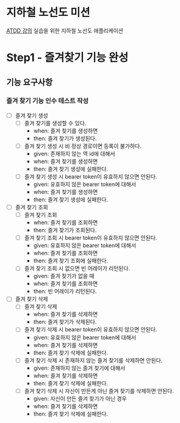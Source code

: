 # 지하철 노선도 미션
[ATDD 강의](https://edu.nextstep.camp/c/R89PYi5H) 실습을 위한 지하철 노선도 애플리케이션

# Step1 - 즐겨찾기 기능 완성
## 기능 요구사항
### 즐겨 찾기 기능 인수 테스트 작성
- [ ] 즐겨 찾기 생성
    - [ ] 즐겨 찾기를 생성할 수 있다.
        - when: 즐겨 찾기를 생성하면
        - then: 즐겨 찾기가 생성된다.
    - [ ] 즐겨 찾기 생성 시 비 정상 경로이면 등록이 불가하다.
        - given: 존재하지 않는 역 id에 대해서
        - when: 즐겨 찾기를 생성하면
        - then: 즐겨 찾기 생성에 실패한다.
    - [ ] 즐겨 찾기 생성 시 bearer token이 유효하지 않으면 안된다.
        - given: 유효하지 않은 bearer token에 대해서
        - when: 즐겨 찾기를 생성하면
        - then: 즐겨 찾기 생성에 실패한다.
- [ ] 즐겨 찾기 조회
    - [ ] 즐겨 찾기 조회
        - when: 즐겨 찾기를 조회하면
        - then: 즐겨 찾기가 조회된다.
    - [ ] 즐겨 찾기 조회 시 bearer token이 유효하지 않으면 안된다.
        - given: 유효하지 않은 bearer token에 대해서
        - when: 즐겨 찾기를 조회하면
        - then: 즐겨 찾기 조회에 실패한다.
    - [ ] 즐겨 찾기 조회 시 없으면 빈 어레이가 리턴된다.
        - given: 즐겨 찾기가 없을 때
        - when: 즐겨 찾기를 조회하면
        - then: 빈 어레이가 리턴된다.
- [ ] 즐겨 찾기 삭제
    - [ ] 즐겨 찾기 삭제
        - when: 즐겨 찾기를 삭제하면
        - then: 즐겨 찾기가 삭제된다.
    - [ ] 즐겨 찾기 삭제 시 bearer token이 유효하지 않으면 안된다.
        - given: 유효하지 않은 bearer token에 대해서
        - when: 즐겨 찾기를 삭제하면
        - then: 즐겨 찾기 삭제에 실패한다.
    - [ ] 즐겨 찾기 삭제 시 존재하지 않는 즐겨 찾기를 삭제하면 안된다.
        - given: 존재하지 않는 즐겨 찾기에 대해서
        - when: 즐겨 찾기를 삭제하면
        - then: 즐겨 찾기 삭제에 실패한다.
    - [ ] 즐겨 찾기 삭제 시 자신이 만든게 아닌 즐겨 찾기를 삭제하면 안된다.
        - given: 자신이 만든 즐겨 찾기가 아닌 경우
        - when: 즐겨 찾기를 삭제하면
        - then: 즐겨 찾기 삭제에 실패한다.

